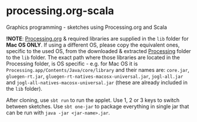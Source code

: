 processing.org-scala
====================

Graphics programming - sketches using Processing.org and Scala

**!NOTE**: [Processing.org](processing.org) & required libraries are supplied in the `lib` folder for **Mac OS ONLY**.
If using a different OS, please copy the equivalent ones, specific to the used OS, from the downloaded & extracted [Processing](https://processing.org/download/) folder to the `lib` folder.
The exact path where those libraries are located in the Processing folder, is OS specific - e.g. for Mac OS it is `Processing.app/Contents/Java/core/library` and their names are: `core.jar`, `gluegen-rt.jar`, `gluegen-rt-natives-macosx-universal.jar`, `jogl-all.jar` and `jogl-all-natives-macosx-universal.jar` (these are already included in the `lib` folder).

After cloning, use `sbt run` to run the applet.
Use 1, 2 or 3 keys to switch between sketches.
Use `sbt one-jar` to package everything in single jar that can be run with `java -jar <jar-name>.jar`.
